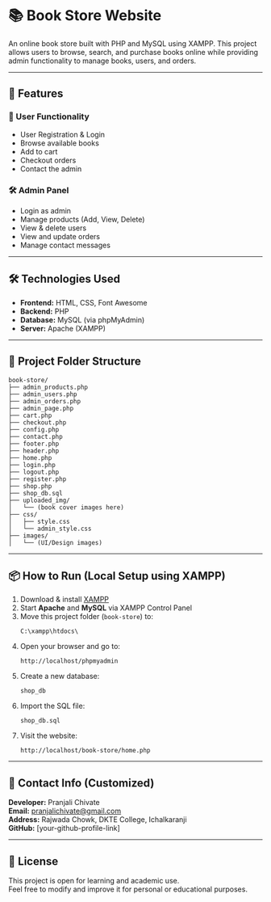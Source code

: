 
# 📚 Book Store Website

An online book store built with PHP and MySQL using XAMPP. This project allows users to browse, search, and purchase books online while providing admin functionality to manage books, users, and orders.

---

## 🚀 Features

### 👥 User Functionality
- User Registration & Login
- Browse available books
- Add to cart
- Checkout orders
- Contact the admin

### 🛠️ Admin Panel
- Login as admin
- Manage products (Add, View, Delete)
- View & delete users
- View and update orders
- Manage contact messages

---

## 🛠️ Technologies Used

- **Frontend:** HTML, CSS, Font Awesome
- **Backend:** PHP
- **Database:** MySQL (via phpMyAdmin)
- **Server:** Apache (XAMPP)

---

## 📁 Project Folder Structure

```
book-store/
├── admin_products.php
├── admin_users.php
├── admin_orders.php
├── admin_page.php
├── cart.php
├── checkout.php
├── config.php
├── contact.php
├── footer.php
├── header.php
├── home.php
├── login.php
├── logout.php
├── register.php
├── shop.php
├── shop_db.sql
├── uploaded_img/
│   └── (book cover images here)
├── css/
│   ├── style.css
│   └── admin_style.css
├── images/
│   └── (UI/Design images)
```

---

## 📦 How to Run (Local Setup using XAMPP)

1. Download & install [XAMPP](https://www.apachefriends.org/index.html)
2. Start **Apache** and **MySQL** via XAMPP Control Panel
3. Move this project folder (`book-store`) to:
   ```
   C:\xampp\htdocs\
   ```
4. Open your browser and go to:
   ```
   http://localhost/phpmyadmin
   ```
5. Create a new database:
   ```
   shop_db
   ```
6. Import the SQL file:
   ```
   shop_db.sql
   ```
7. Visit the website:
   ```
   http://localhost/book-store/home.php
   ```

---

## 📮 Contact Info (Customized)

**Developer:** Pranjali Chivate  
**Email:** pranjalichivate@gmail.com  
**Address:** Rajwada Chowk, DKTE College, Ichalkaranji  
**GitHub:** [your-github-profile-link]

---

## 📝 License

This project is open for learning and academic use.  
Feel free to modify and improve it for personal or educational purposes.
